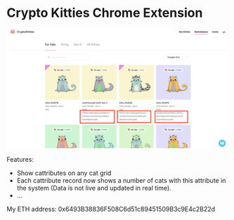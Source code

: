 # Crypto Kitties Chrome Extension


![Screenshot](/screenshot.png?raw=true)

Features:
* Show cattributes on any cat grid
* Each cattribute record now shows a number of cats with this attribute in the system (Data is not live and updated in real time).
* ...


My ETH address: 0x6493B38836F508C6d51c89451509B3c9E4c2B22d